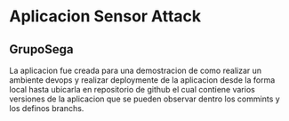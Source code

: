 # Aplicacion Sensor Attack 
## GrupoSega
La aplicacion fue creada para una demostracion de como realizar un ambiente devops y realizar deploymente de la aplicacion desde la forma local hasta ubicarla en repositorio de github el cual contiene varios versiones de la aplicacion que se pueden observar dentro los commints y los definos branchs.
